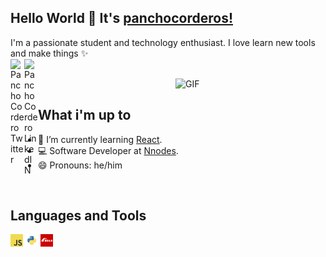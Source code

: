## Hello World 👋 It's [panchocorderos!](https://twitter.com/panchocorderos)
I'm a passionate student and technology enthusiast. I love learn new tools and make things ✨
<br/>
<a href="https://twitter.com/panchocorderos">
<img align="left" alt="Pancho Cordero Twitter" width="22px" src="https://icongr.am/fontawesome/twitter.svg?size=128&color=70c8ff" />
</a>
<a href="https://www.linkedin.com/in/panchocorderos/">
<img align="left" alt="Pancho Cordero LinkedIN" width="22px" src="https://icongr.am/fontawesome/linkedin.svg?size=128&color=70c8ff" />
</a>

<br />

<img align="right" alt="GIF" src="https://media.giphy.com/media/l41lUJ1YoZB1lHVPG/giphy.gif" width="240px" />

<br />

## What i'm up to
  
- 🌱 I’m currently learning [React](https://reactjs.org).
- 💻 Software Developer at [Nnodes](https://nnodes.com/).
- 😄 Pronouns: he/him

<br />

## Languages and Tools
<code><img height="20" src="https://raw.githubusercontent.com/github/explore/80688e429a7d4ef2fca1e82350fe8e3517d3494d/topics/javascript/javascript.png"></code>
<code><img height="20" src="https://raw.githubusercontent.com/github/explore/80688e429a7d4ef2fca1e82350fe8e3517d3494d/topics/python/python.png"></code>
<code><img height="20" src="https://raw.githubusercontent.com/github/explore/80688e429a7d4ef2fca1e82350fe8e3517d3494d/topics/rails/rails.png"></code>

